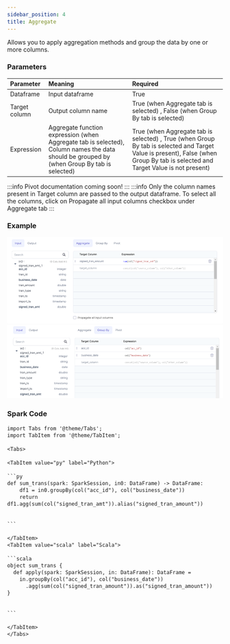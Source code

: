 ```yaml
---
sidebar_position: 4
title: Aggregate
---
```


Allows you to apply aggregation methods and group the data by one or more columns.


### Parameters
| Parameter        | Meaning                                       | Required                                     |
|:-----------------|:----------------------------------------------|:---------------------------------------------|
| Dataframe        | Input dataframe  | True                                         |
| Target column    | Output column name                            | True (when Aggregate tab is selected) , False (when Group By tab is selected)|
| Expression       | Aggregate function expression (when Aggregate tab is selected), Column names the data should be grouped by (when Group By tab is selected) | True (when Aggregate tab is selected) , True (when Group By tab is selected and Target Value is present), False (when Group By tab is selected and Target Value is not present) |

:::info
Pivot documentation coming soon!
:::
:::info
Only the column names present in Target column are passed to the output dataframe. To select all the columns, click on Propagate all input columns checkbox under Aggregate tab
:::

### Example

![](./img/agg_eg1.png)
![](./img/agg_eg_2.png)

### Spark Code

````mdx-code-block
import Tabs from '@theme/Tabs';
import TabItem from '@theme/TabItem';

<Tabs>

<TabItem value="py" label="Python">

```py
def sum_trans(spark: SparkSession, in0: DataFrame) -> DataFrame:
    df1 = in0.groupBy(col("acc_id"), col("business_date"))
    return df1.agg(sum(col("signed_tran_amt")).alias("signed_tran_amount"))
 

```

</TabItem>
<TabItem value="scala" label="Scala">

```scala
object sum_trans {
  def apply(spark: SparkSession, in: DataFrame): DataFrame =
    in.groupBy(col("acc_id"), col("business_date"))
      .agg(sum(col("signed_tran_amount")).as("signed_tran_amount"))
}


```

</TabItem>
</Tabs>

````
 


